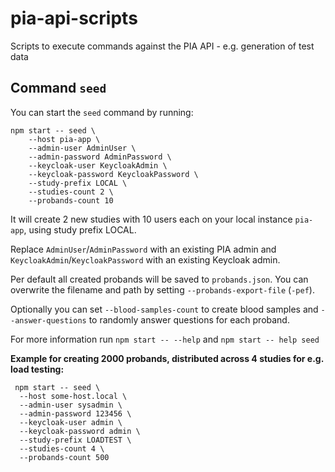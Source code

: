 # pia-api-scripts

Scripts to execute commands against the PIA API - e.g. generation of test data

## Command `seed`

You can start the `seed` command by running:

```shell
npm start -- seed \
    --host pia-app \
    --admin-user AdminUser \
    --admin-password AdminPassword \
    --keycloak-user KeycloakAdmin \
    --keycloak-password KeycloakPassword \
    --study-prefix LOCAL \
    --studies-count 2 \
    --probands-count 10
```

It will create 2 new studies with 10 users each on your local instance `pia-app`, using study prefix LOCAL.

Replace `AdminUser`/`AdminPassword` with an existing PIA admin and `KeycloakAdmin`/`KeycloakPassword` with an existing
Keycloak admin.

Per default all created probands will be saved to `probands.json`. You can overwrite the filename and path by
setting `--probands-export-file` (`-pef`).

Optionally you can set `--blood-samples-count` to create blood samples and `--answer-questions` to randomly answer
questions for each proband.

For more information run `npm start -- --help` and `npm start -- help seed`

**Example for creating 2000 probands, distributed across 4 studies for e.g. load testing:**

```shell
 npm start -- seed \
  --host some-host.local \
  --admin-user sysadmin \
  --admin-password 123456 \
  --keycloak-user admin \
  --keycloak-password admin \
  --study-prefix LOADTEST \
  --studies-count 4 \
  --probands-count 500
```
